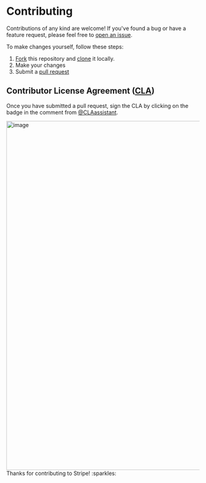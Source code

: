 # Contributing

Contributions of any kind are welcome! If you've found a bug or have a feature
request, please feel free to
[open an issue](https://github.com/stripe/connect-js/issues).

To make changes yourself, follow these steps:

1. [Fork](https://help.github.com/articles/fork-a-repo/) this repository and
   [clone](https://help.github.com/articles/cloning-a-repository/) it locally.
2. Make your changes
3. Submit a
   [pull request](https://help.github.com/articles/creating-a-pull-request-from-a-fork/)

## Contributor License Agreement ([CLA](https://en.wikipedia.org/wiki/Contributor_License_Agreement))

Once you have submitted a pull request, sign the CLA by clicking on the badge in
the comment from [@CLAassistant](https://github.com/CLAassistant).

<img width="910" alt="image" src="https://user-images.githubusercontent.com/62121649/198740836-70aeb322-5755-49fc-af55-93c8e8a39058.png">

<br />
Thanks for contributing to Stripe! :sparkles:
